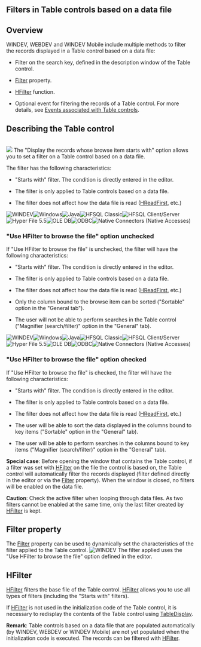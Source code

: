 


## Filters in Table controls based on a data file
			



<a name="NOTE1"></a>
<a name="NOTE1_1"></a>


## Overview
<a name="overview_ELTTEXTE000232"></a>
WINDEV, WEBDEV and WINDEV Mobile include multiple methods to filter the records displayed in a Table control based on a data file:

- Filter on the search key, defined in the description window of the Table control.

- [Filter](../Proprietes/2510042.md) property.

- [HFilter](../WDLang4/3044100.md) function.

- Optional event for filtering the records of a Table control. For more details, see [Events associated with Table controls](../WDChamp/1013189.md).  






<a name="NOTE2"></a>
<a name="NOTE2_1"></a>


## Describing the Table control
<a name="describing_the_table_control_ELTTEXTE000256"></a><br>![](https://doc.pcsoft.fr/en-US/images/image.awp?langid=3&name=Champ_Table_contenu.gif)
The "Display the records whose browse item starts with" option allows you to set a filter on a Table control based on a data file.

The filter has the following characteristics:

- "Starts with" filter. The condition is directly entered in the editor.

- The filter is only applied to Table controls based on a data file.

- The filter does not affect how the data file is read ([HReadFirst](../WDLang4/3044051.md), etc.)



<a name="NOTE2_2"></a>
![WINDEV](https://doc.pcsoft.fr/ext/images/us/WD.png)![Windows](https://doc.pcsoft.fr/ext/images/us/WINDOWS.png)![Java](https://doc.pcsoft.fr/ext/images/us/JAVA.png)![HFSQL Classic](https://doc.pcsoft.fr/ext/images/us/HF.png)![HFSQL Client/Server](https://doc.pcsoft.fr/ext/images/us/HFCS.png)![Hyper File 5.5](https://doc.pcsoft.fr/ext/images/us/HF55.png)![OLE DB](https://doc.pcsoft.fr/ext/images/us/OLEDB.png)![ODBC](https://doc.pcsoft.fr/ext/images/us/ODBC.png)![Native Connectors (Native Accesses)](https://doc.pcsoft.fr/ext/images/us/AN.png) 

### "Use HFilter to browse the file" option unchecked
<a name="use_hfilter_browse_the_file_option_unchecked_ELTPARAGRAPHE000062"></a>

If "Use HFilter to browse the file" is unchecked, the filter will have the following characteristics:

- "Starts with" filter. The condition is directly entered in the editor.

- The filter is only applied to Table controls based on a data file. 

- The filter does not affect how the data file is read ([HReadFirst](../WDLang4/3044051.md), etc.)

- Only the column bound to the browse item can be sorted ("Sortable" option in the "General tab").

- The user will not be able to perform searches in the Table control ("Magnifier (search/filter)" option in the "General" tab).



<a name="NOTE2_3"></a>
![WINDEV](https://doc.pcsoft.fr/ext/images/us/WD.png)![Windows](https://doc.pcsoft.fr/ext/images/us/WINDOWS.png)![Java](https://doc.pcsoft.fr/ext/images/us/JAVA.png)![HFSQL Classic](https://doc.pcsoft.fr/ext/images/us/HF.png)![HFSQL Client/Server](https://doc.pcsoft.fr/ext/images/us/HFCS.png)![Hyper File 5.5](https://doc.pcsoft.fr/ext/images/us/HF55.png)![OLE DB](https://doc.pcsoft.fr/ext/images/us/OLEDB.png)![ODBC](https://doc.pcsoft.fr/ext/images/us/ODBC.png)![Native Connectors (Native Accesses)](https://doc.pcsoft.fr/ext/images/us/AN.png) 

### "Use HFilter to browse the file" option checked
<a name="use_hfilter_browse_the_file_option_checked_ELTPARAGRAPHE000100"></a>

If "Use HFilter to browse the file" is checked, the filter will have the following characteristics:

- "Starts with" filter. The condition is directly entered in the editor.

- The filter is only applied to Table controls based on a data file.

- The filter does not affect how the data file is read ([HReadFirst](../WDLang4/3044051.md), etc.)

- The user will be able to sort the data displayed in the columns bound to key items ("Sortable" option in the "General" tab).

- The user will be able to perform searches in the columns bound to key items ("Magnifier (search/filter)" option in the "General" tab).




**Special case**: Before opening the window that contains the Table control, if a filter was set with [HFilter](../WDLang4/3044100.md) on the file the control is based on, the Table control will automatically filter the records displayed (filter defined directly in the editor or via the [Filter](../Proprietes/2510042.md) property). When the window is closed, no filters will be enabled on the data file.

**Caution**: Check the active filter when looping through data files. As two filters cannot be enabled at the same time, only the last filter created by [HFilter](../WDLang4/3044100.md) is kept.


<a name="NOTE3"></a>
<a name="NOTE3_1"></a>


## Filter property
<a name="filter_property_ELTTEXTE000292"></a>
The [Filter](../Proprietes/2510042.md) property can be used to dynamically set the characteristics of the filter applied to the Table control.
![WINDEV](https://doc.pcsoft.fr/ext/images/us/WD.png) The filter applied uses the "Use HFilter to browse the file" option defined in the editor.

<a name="NOTE4"></a>
<a name="NOTE4_1"></a>


## HFilter
<a name="hfilter_ELTTEXTE000316"></a>
[HFilter](../WDLang4/3044100.md) filters the base file of the Table control. [HFilter](../WDLang4/3044100.md) allows you to use all types of filters (including the "Starts with" filters).

If [HFilter](../WDLang4/3044100.md) is not used in the initialization code of the Table control, it is necessary to redisplay the contents of the Table control using [TableDisplay](../WDLang1/3074003.md).

**Remark**: Table controls based on a data file that are populated automatically (by WINDEV, WEBDEV or WINDEV Mobile) are not yet populated when the initialization code is executed. The records can be filtered with [HFilter](../WDLang4/3044100.md).


